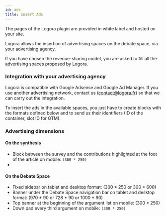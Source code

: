 ```yaml
---
id: ads
title: Insert Ads
---
```


The pages of the Logora plugin are provided in white label and hosted on your site.

Logora allows the insertion of advertising spaces on the debate space, via your advertising agency. 

If you have chosen the revenue-sharing model, you are asked to fill all the advertising spaces proposed by Logora.

### Integration with your advertising agency

Logora is compatible with Google Adsense and Google Ad Manager. If you use another advertising network, contact us (contact@logora.fr) so that we can carry out the integration. 

To insert the ads in the available spaces, you just have to create blocks with the formats defined below and to send us their identifiers (ID of the container, slot ID for GTM).

### Advertising dimensions

#### On the synthesis

- Block between the survey and the contributions highlighted at the foot of the article on mobile: `(300 * 250)`
- 
#### On the Debate Space

- Fixed sidebar on tablet and desktop format: (300 * 250 or 300 * 600)
- Banner under the Debate Space navigation bar on tablet and desktop format: (970 * 90 or 728 * 90 or 1000 * 90)
- Top banner at the beginning of the argument list on mobile: (300 * 250)                        
- Down pad every third argument on mobile: `(300 * 250)`                        
               

    
